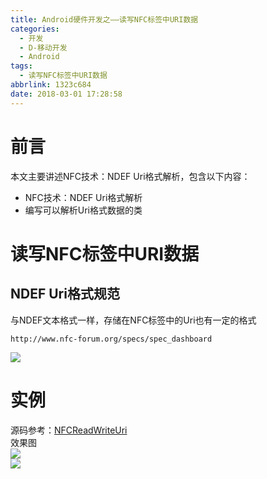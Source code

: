```yaml
---
title: Android硬件开发之——读写NFC标签中URI数据
categories:
  - 开发
  - D-移动开发
  - Android
tags:
  - 读写NFC标签中URI数据
abbrlink: 1323c684
date: 2018-03-01 17:28:58
---
```

# 前言 
本文主要讲述NFC技术：NDEF Uri格式解析，包含以下内容：  

- NFC技术：NDEF Uri格式解析
- 编写可以解析Uri格式数据的类

<!--more-->  

# 读写NFC标签中URI数据
## NDEF Uri格式规范  
与NDEF文本格式一样，存储在NFC标签中的Uri也有一定的格式

	http://www.nfc-forum.org/specs/spec_dashboard

![][1]  
# 实例 
源码参考：[NFCReadWriteUri][2]   
效果图  
![][3]     
![][4]



[1]: https://fastly.jsdelivr.net/gh/PGzxc/CDN@master/blog-image/nfc-uri-state.png
[2]: https://github.com/PGzxc/NFCReadWriteUri
[3]: https://fastly.jsdelivr.net/gh/PGzxc/CDN@master/blog-image/nfc-read-write-uri.png
[4]: https://fastly.jsdelivr.net/gh/PGzxc/CDN@master/blog-image/nfc-uri-read.png